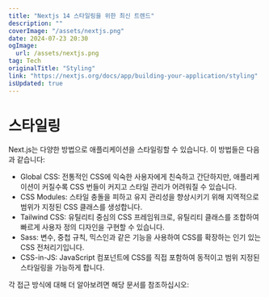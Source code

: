 ```yaml
---
title: "Nextjs 14 스타일링을 위한 최신 트렌드"
description: ""
coverImage: "/assets/nextjs.png"
date: 2024-07-23 20:30
ogImage: 
  url: /assets/nextjs.png
tag: Tech
originalTitle: "Styling"
link: "https://nextjs.org/docs/app/building-your-application/styling"
isUpdated: true
---
```




# 스타일링

Next.js는 다양한 방법으로 애플리케이션을 스타일링할 수 있습니다. 이 방법들은 다음과 같습니다:

- Global CSS: 전통적인 CSS에 익숙한 사용자에게 친숙하고 간단하지만, 애플리케이션이 커질수록 CSS 번들이 커지고 스타일 관리가 어려워질 수 있습니다.
- CSS Modules: 스타일 충돌을 피하고 유지 관리성을 향상시키기 위해 지역적으로 범위가 지정된 CSS 클래스를 생성합니다.
- Tailwind CSS: 유틸리티 중심의 CSS 프레임워크로, 유틸리티 클래스를 조합하여 빠르게 사용자 정의 디자인을 구현할 수 있습니다.
- Sass: 변수, 중첩 규칙, 믹스인과 같은 기능을 사용하여 CSS를 확장하는 인기 있는 CSS 전처리기입니다.
- CSS-in-JS: JavaScript 컴포넌트에 CSS를 직접 포함하여 동적이고 범위 지정된 스타일링을 가능하게 합니다.

각 접근 방식에 대해 더 알아보려면 해당 문서를 참조하십시오:

